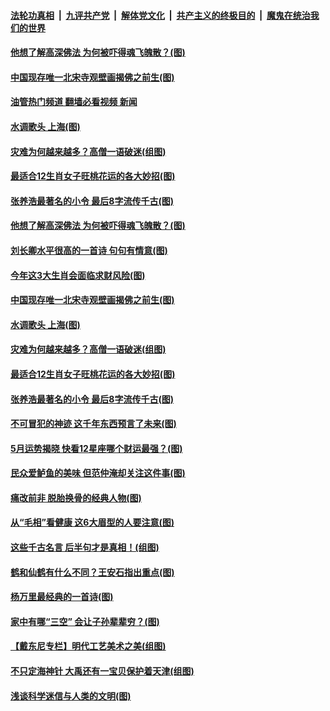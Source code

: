 ####  [法轮功真相](../../../../basic/blob/master/README.md?t=04271501) &nbsp;|&nbsp; [九评共产党](../../../../9ping.md/blob/master/README.md?t=04271501) &nbsp;|&nbsp; [解体党文化](../../../../jtdwh.md/blob/master/README.md?t=04271501)  &nbsp;|&nbsp; [共产主义的终极目的](../../../../gczydzjmd.md/blob/master/README.md?t=04271501) &nbsp;|&nbsp; [魔鬼在统治我们的世界](../../../../mgztzwmdsj.md/blob/master/README.md?t=04271501) 

#### [他想了解高深佛法 为何被吓得魂飞魄散？(图)](../pages/p7/969855.md?t=04271501) 

#### [中国现存唯一北宋寺观壁画揭佛之前生(图)](../pages/p7/1003464.md?t=04271501) 

#### [油管热门频道 翻墙必看视频 新闻](http://78.141.244.201:81/youtube.html?04271501)

#### [水调歌头 上海(图)](../pages/p7/1004561.md?t=04271501) 

#### [灾难为何越来越多？高僧一语破迷(组图)](../pages/p7/1004065.md?t=04271501) 

#### [最适合12生肖女子旺桃花运的各大妙招(图)](../pages/p7/1002736.md?t=04271501) 

#### [张养浩最著名的小令 最后8字流传千古(图)](../pages/p7/1001660.md?t=04271501) 

#### [他想了解高深佛法 为何被吓得魂飞魄散？(图)](../pages/p7/969855.md?t=04271501) 

#### [刘长卿水平很高的一首诗 句句有情意(图)](../pages/p7/1001397.md?t=04271501) 

#### [今年这3大生肖会面临求财风险(图)](../pages/p7/1004537.md?t=04271501) 

#### [中国现存唯一北宋寺观壁画揭佛之前生(图)](../pages/p7/1003464.md?t=04271501) 

#### [水调歌头 上海(图)](../pages/p7/1004561.md?t=04271501) 

#### [灾难为何越来越多？高僧一语破迷(组图)](../pages/p7/1004065.md?t=04271501) 

#### [最适合12生肖女子旺桃花运的各大妙招(图)](../pages/p7/1002736.md?t=04271501) 

#### [张养浩最著名的小令 最后8字流传千古(图)](../pages/p7/1001660.md?t=04271501) 

#### [不可冒犯的神迹 这千年东西预言了未来(图)](../pages/p7/1003458.md?t=04271501) 

#### [5月运势揭晓 快看12星座哪个财运最强？(图)](../pages/p7/1002118.md?t=04271501) 

#### [民众爱鲈鱼的美味 但范仲淹却关注这件事(图)](../pages/p7/1001657.md?t=04271501) 

#### [痛改前非 脱胎换骨的经典人物(图)](../pages/p7/1003665.md?t=04271501) 

#### [从“毛相”看健康 这6大眉型的人要注意(图)](../pages/p7/1003370.md?t=04271501) 

#### [这些千古名言 后半句才是真相！(组图)](../pages/p7/1003847.md?t=04271501) 

#### [鹤和仙鹤有什么不同？王安石指出重点(图)](../pages/p7/1003460.md?t=04271501) 

#### [杨万里最经典的一首诗(图)](../pages/p7/1001659.md?t=04271501) 

#### [家中有哪“三空” 会让子孙辈辈穷？(图)](../pages/p7/1003171.md?t=04271501) 

#### [【戴东尼专栏】明代工艺美术之美(组图)](../pages/p7/1000359.md?t=04271501) 

#### [不只定海神针 大禹还有一宝贝保护着天津(组图)](../pages/p7/1003196.md?t=04271501) 

#### [浅谈科学迷信与人类的文明(图)](../pages/p7/1004199.md?t=04271501) 

<img src='http://gfw-breaker.win/goodnews/indexes/p7.md' width='0px' height='0px'/>
